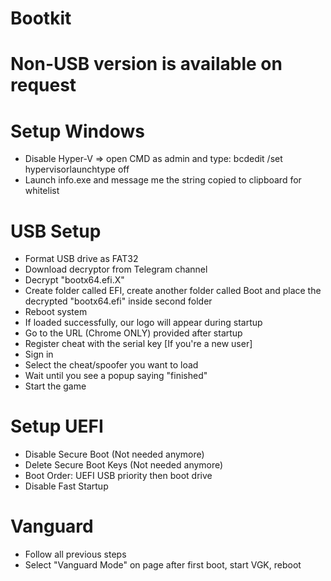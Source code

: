 # Bootkit  
  
# Non-USB version is available on request  
  
# Setup Windows  
- Disable Hyper-V => open CMD as admin and type: bcdedit /set hypervisorlaunchtype off  
- Launch info.exe and message me the string copied to clipboard for whitelist  
  
# USB Setup  
- Format USB drive as FAT32  
- Download decryptor from Telegram channel  
- Decrypt "bootx64.efi.X"  
- Create folder called EFI, create another folder called Boot and place the decrypted "bootx64.efi" inside second folder  
- Reboot system  
- If loaded successfully, our logo will appear during startup  
- Go to the URL (Chrome ONLY) provided after startup  
- Register cheat with the serial key [If you're a new user]  
- Sign in  
- Select the cheat/spoofer you want to load  
- Wait until you see a popup saying "finished"  
- Start the game  
  
# Setup UEFI  
- Disable Secure Boot (Not needed anymore)  
- Delete Secure Boot Keys (Not needed anymore)  
- Boot Order: UEFI USB priority then boot drive
- Disable Fast Startup

# Vanguard  
- Follow all previous steps  
- Select "Vanguard Mode" on page after first boot, start VGK, reboot  
